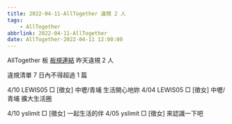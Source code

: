 ```yaml
---
title: 2022-04-11-AllTogether 違規 2 人
tags:
    - AllTogether
abbrlink: 2022-04-11-AllTogether
date: AllTogether-2022-04-11 12:00:00
---
```

AllTogether 板 [板規連結](https://www.ptt.cc/bbs/AllTogether/M.1643211430.A.5FB.html)
昨天違規 2 人
<!-- more -->

違規清單
7 日內不得超過 1 篇

4/10 LEWIS05 □ [徵女] 中壢/青埔 生活開心地妳
4/04 LEWIS05 □ [徵女] 中壢/青埔 擴大生活圈

4/10 yslimit □ [徵女] 一起生活的伴
4/05 yslimit □ [徵女] 來認識一下吧